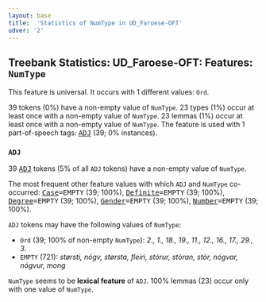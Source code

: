 ```yaml
---
layout: base
title:  'Statistics of NumType in UD_Faroese-OFT'
udver: '2'
---
```


## Treebank Statistics: UD_Faroese-OFT: Features: `NumType`

This feature is universal.
It occurs with 1 different values: `Ord`.

39 tokens (0%) have a non-empty value of `NumType`.
23 types (1%) occur at least once with a non-empty value of `NumType`.
23 lemmas (1%) occur at least once with a non-empty value of `NumType`.
The feature is used with 1 part-of-speech tags: <tt><a href="fo_oft-pos-ADJ.html">ADJ</a></tt> (39; 0% instances).

### `ADJ`

39 <tt><a href="fo_oft-pos-ADJ.html">ADJ</a></tt> tokens (5% of all `ADJ` tokens) have a non-empty value of `NumType`.

The most frequent other feature values with which `ADJ` and `NumType` co-occurred: <tt><a href="fo_oft-feat-Case.html">Case</a></tt><tt>=EMPTY</tt> (39; 100%), <tt><a href="fo_oft-feat-Definite.html">Definite</a></tt><tt>=EMPTY</tt> (39; 100%), <tt><a href="fo_oft-feat-Degree.html">Degree</a></tt><tt>=EMPTY</tt> (39; 100%), <tt><a href="fo_oft-feat-Gender.html">Gender</a></tt><tt>=EMPTY</tt> (39; 100%), <tt><a href="fo_oft-feat-Number.html">Number</a></tt><tt>=EMPTY</tt> (39; 100%).

`ADJ` tokens may have the following values of `NumType`:

* `Ord` (39; 100% of non-empty `NumType`): <em>2., 1., 18., 19., 11., 12., 16., 17., 29., 3.</em>
* `EMPTY` (721): <em>størsti, nógv, størsta, fleiri, stórur, stóran, stór, nógvar, nógvur, mong</em>

`NumType` seems to be **lexical feature** of `ADJ`. 100% lemmas (23) occur only with one value of `NumType`.

